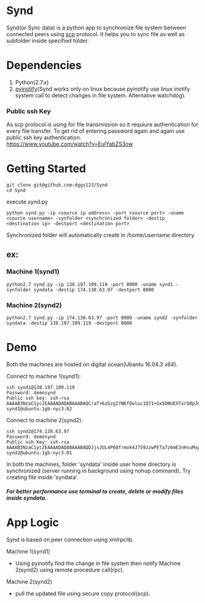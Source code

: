 # Synd
Synd(or Sync data) is a python app to synchronize file system between connected peers using <a href="https://en.wikipedia.org/wiki/Secure_copy">scp</a> protocol. It helps you to sync file as well as subfolder inside specified folder.

# Dependencies
1. Python(2.7.x)<br>
2. <a href="https://github.com/seb-m/pyinotify">pyinotify</a>(Synd works only on linux because pyinotify use linux inotify system call to detect changes in file system. Alternative watchdog).

### Public ssh Key
As scp protocol is using for file transmission so it requiure authentication for every file transfer. To get rid of entering password again and again use public ssh key authentication.<br>
https://www.youtube.com/watch?v=EuIYabZS3ow

# Getting Started
```
git clone git@github.com:dggs123/Synd
cd Synd
```

execute synd.py

```
python synd.py -ip <source ip address> -port <source port> -uname <source username> -synfolder <synchronized folder> -destip <destination ip> -destport <destination port>
```
Synchronized folder will automatically create in /home/username directory.

## ex:

### Machine 1(synd1)

```
python2.7 synd.py -ip 138.197.109.119 -port 8000 -uname synd1 -synfolder syndata -destip 174.138.63.97 -destport 8000
```

### Machine 2(synd2)

```
python2.7 synd.py -ip 174.138.63.97 -port 8000 -uname synd2 -synfolder syndata -destip 138.197.109.119 -destport 8000
```

# Demo
Both the machines are hosted on digital ocean(Ubantu 16.04.3 x64).

Connect to machine 1(synd1):
```
ssh synd1@138.197.109.119
Password: demosynd
Public ssh key: ssh-rsa AAAAB3NzaC1yc2EAAAADAQABAAABAQC/aT+6zGzgIYW6fOwluc1Q71+Gx5DNUEXTxrQ8pJO9tz3klBrClZITjjjGvl6CYc+5S3xKDGFnrFUMEVzmQy7c8rboXAlGKhxU+JZJQ6csP+JimSI0CEcor0Zfxt4Dt8pyzWa+SvIdsn0v9p/3W8ltB13nh4sklJpPsxjcsMVbNZiS/tXXS1wiGEEiWhMnnLV+uGUzgzxnQJJjCm/6BzQHHppFu4pzlU9X44JAPaN+0Xwz3UezVLP19aBwWxm6ir8TYis3nW1+E5MwRr2JIobvnTQby+UjctKiQqMLazjcHli5ShOWR4QkP93yOFC5lXDJq6+T1q52c2LpEku3mp43 synd1@ubuntu-1gb-nyc3-02
```

Connect to machine 2(synd2):
```
ssh synd2@174.138.63.97
Password: demosynd
Public ssh Key: ssh-rsa AAAAB3NzaC1yc2EAAAADAQABAAABAQDJjsJUL4P60frmok4J759JzwPETa7z6mE3nHsuMxpWWdi9R8L6pujSyoKXxUBjncCIKw5qJu6VPr66Sw6PHv2QDifTxHuTnyVRrbRz+eOT3FTfV/u60BGboxI+SiXTsyiW8O3jpFKRSdLxup1art8C8BfVcyFV4VlTXU4LPKlrf4HBU1iCGVKh46rRZm73fbvu4kwiZ3DjXJLzxyqSX7jZqZw5IJCylZ4yR3FcrlYV+vgPQFV7ybirnTUq/G6q5yVXhr+KLoLp9umkrzDbeNkTU+V3zMpN06Z6+D4sBnNzQuCgIFW7YoKJkpM2WxgeNZCO26He+W4WaoIpq+aAf86B synd2@ubuntu-1gb-nyc3-01
```

In both the machines, folder 'syndata' inside user home directory is synchronized (server running in background using nohup command). Try creating file inside 'syndata'.<br>
##### For better performance use terminal to create, delete or modify files inside syndata. 

# App Logic
Synd is based on peer connection using xmlrpclib.

Machine 1(synd1)<br>
* Using pyinotify find the change in file system then notify Machine 2(synd2) using remote procedure call(rpc).

Machine 2(synd2)<br>
* pull the updated file using secure copy protocol(scp).
